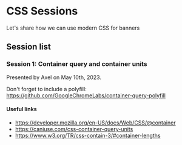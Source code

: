 # CSS Sessions

Let's share how we can use modern CSS for banners

## Session list

### Session 1: Container query and container units

Presented by Axel on May 10th, 2023.

Don't forget to include a polyfill: https://github.com/GoogleChromeLabs/container-query-polyfill

#### Useful links

- https://developer.mozilla.org/en-US/docs/Web/CSS/@container
- https://caniuse.com/css-container-query-units
- https://www.w3.org/TR/css-contain-3/#container-lengths